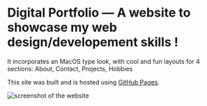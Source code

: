# Digital Portfolio — A website to showcase my web design/developement skills !

It incorporates an MacOS type look, with cool and fun layouts for 4 sections: About, Contact, Projects, Hobbies

This site was built and is hosted using [GitHub Pages](https://aylaibrahim.github.io/digital-portfolio/).

![screenshot of the website](https://github.com/user-attachments/assets/4a65762e-e561-4d2e-b5db-bfeebb289551)
